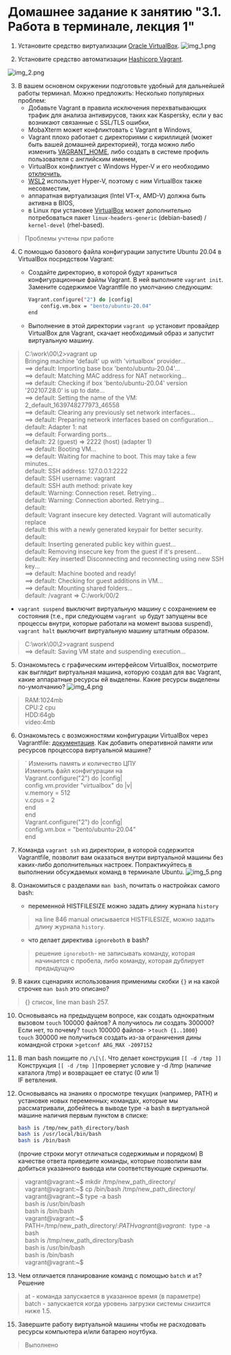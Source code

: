 # Домашнее задание к занятию "3.1. Работа в терминале, лекция 1"

1. Установите средство виртуализации [Oracle VirtualBox](https://www.virtualbox.org/).
![img_1.png](img_1.png)

2. Установите средство автоматизации [Hashicorp Vagrant](https://www.vagrantup.com/).

![img_2.png](img_2.png)

3. В вашем основном окружении подготовьте удобный для дальнейшей работы терминал. Можно предложить:
    Несколько популярных проблем: 
    * Добавьте Vagrant в правила исключения перехватывающих трафик для анализа антивирусов, таких как Kaspersky, если у вас возникают связанные с SSL/TLS ошибки,
    * MobaXterm может конфликтовать с Vagrant в Windows,
    * Vagrant плохо работает с директориями с кириллицей (может быть вашей домашней директорией), тогда можно либо изменить [VAGRANT_HOME](https://www.vagrantup.com/docs/other/environmental-variables#vagrant_home), либо создать в системе профиль пользователя с английским именем,
    * VirtualBox конфликтует с Windows Hyper-V и его необходимо [отключить](https://www.vagrantup.com/docs/installation#windows-virtualbox-and-hyper-v),
    * [WSL2](https://docs.microsoft.com/ru-ru/windows/wsl/wsl2-faq#does-wsl-2-use-hyper-v-will-it-be-available-on-windows-10-home) использует Hyper-V, поэтому с ним VirtualBox также несовместим,
    * аппаратная виртуализация (Intel VT-x, AMD-V) должна быть активна в BIOS,
    * в Linux при установке [VirtualBox](https://www.virtualbox.org/wiki/Linux_Downloads) может дополнительно потребоваться пакет `linux-headers-generic` (debian-based) / `kernel-devel` (rhel-based).
>Проблемы учтены при работе  

4. С помощью базового файла конфигурации запустите Ubuntu 20.04 в VirtualBox посредством Vagrant:

    * Создайте директорию, в которой будут храниться конфигурационные файлы Vagrant. В ней выполните `vagrant init`. Замените содержимое Vagrantfile по умолчанию следующим:

        ```bash
        Vagrant.configure("2") do |config|
            config.vm.box = "bento/ubuntu-20.04"
        end
        ```

    * Выполнение в этой директории `vagrant up` установит провайдер VirtualBox для Vagrant, скачает необходимый образ и запустит виртуальную машину.
>C:\work\00\2>vagrant up  
Bringing machine 'default' up with 'virtualbox' provider...  
==> default: Importing base box 'bento/ubuntu-20.04'...  
==> default: Matching MAC address for NAT networking...  
==> default: Checking if box 'bento/ubuntu-20.04' version '202107.28.0' is up to date...  
==> default: Setting the name of the VM: 2_default_1639748277973_46558  
==> default: Clearing any previously set network interfaces...  
==> default: Preparing network interfaces based on configuration...  
    default: Adapter 1: nat  
==> default: Forwarding ports...  
    default: 22 (guest) => 2222 (host) (adapter 1)  
==> default: Booting VM...  
==> default: Waiting for machine to boot. This may take a few minutes...  
    default: SSH address: 127.0.0.1:2222  
    default: SSH username: vagrant  
    default: SSH auth method: private key  
    default: Warning: Connection reset. Retrying...  
    default: Warning: Connection aborted. Retrying...  
    default:  
    default: Vagrant insecure key detected. Vagrant will automatically replace  
    default: this with a newly generated keypair for better security.  
    default:  
    default: Inserting generated public key within guest...  
    default: Removing insecure key from the guest if it's present...  
    default: Key inserted! Disconnecting and reconnecting using new SSH key...  
==> default: Machine booted and ready!  
==> default: Checking for guest additions in VM...  
==> default: Mounting shared folders...  
    default: /vagrant => C:/work/00/2    

   * `vagrant suspend` выключит виртуальную машину с сохранением ее состояния (т.е., при следующем `vagrant up` будут запущены все процессы внутри, которые работали на момент вызова suspend), `vagrant halt` выключит виртуальную машину штатным образом.

>C:\work\00\2>vagrant suspend  
==> default: Saving VM state and suspending execution...  

5. Ознакомьтесь с графическим интерфейсом VirtualBox, посмотрите как выглядит виртуальная машина, которую создал для вас Vagrant, какие аппаратные ресурсы ей выделены. Какие ресурсы выделены по-умолчанию?
![img_4.png](img_4.png)

>RAM:1024mb  
CPU:2 cpu  
HDD:64gb  
video:4mb  

6. Ознакомьтесь с возможностями конфигурации VirtualBox через Vagrantfile: [документация](https://www.vagrantup.com/docs/providers/virtualbox/configuration.html). Как добавить оперативной памяти или ресурсов процессора виртуальной машине?

>`
Изменить память и количество ЦПУ  
Изменить файл конфигурации на   
 Vagrant.configure("2") do |config|    
    config.vm.provider "virtualbox" do |v|    
        v.memory = 512  
        v.cpus = 2  
    end  
end  
Vagrant.configure("2") do |config|  
 	config.vm.box = "bento/ubuntu-20.04"  
 end  

7. Команда `vagrant ssh` из директории, в которой содержится Vagrantfile, позволит вам оказаться внутри виртуальной машины без каких-либо дополнительных настроек. Попрактикуйтесь в выполнении обсуждаемых команд в терминале Ubuntu.
![img_5.png](img_5.png)

8. Ознакомиться с разделами `man bash`, почитать о настройках самого bash:
     * переменной HISTFILESIZE можно задать длину журнала `history`  
     >на line 846 manual  описывается HISTFILESIZE, можно задать длину журнала `history`.
     * что делает директива `ignoreboth` в bash?   
    >решение `ignoreboth`- не записывать команду, которая начинается с пробела, либо команду, которая дублирует предыдущую  
9. В каких сценариях использования применимы скобки `{}` и на какой строчке `man bash` это описано?  
 >{} список, line man bash 257.  

10. Основываясь на предыдущем вопросе, как создать однократным вызовом `touch` 100000 файлов? А получилось ли создать 300000? Если нет, то почему?
`touch` 100000 файлов-  >`touch {1..1000}`  
`touch` 300000 не получиться создать из-за ограничения дины командной строки  >`getconf ARG_MAX -2097152`    
    
11. В man bash поищите по `/\[\[`. Что делает конструкция `[[ -d /tmp ]]`
Конструкция `[[ -d /tmp ]]`проверяет условие у -d /tmp (наличие каталога /tmp) и возвращает ее статус (0 или 1)  
IF ветвления.  

12. Основываясь на знаниях о просмотре текущих (например, PATH) и установке новых переменных; командах, которые мы рассматривали, добейтесь в выводе type -a bash в виртуальной машине наличия первым пунктом в списке:

     ```bash
     bash is /tmp/new_path_directory/bash
     bash is /usr/local/bin/bash
     bash is /bin/bash
     ```
     (прочие строки могут отличаться содержимым и порядком)
     В качестве ответа приведите команды, которые позволили вам добиться указанного вывода или соответствующие скриншоты.

>vagrant@vagrant:~$ mkdir /tmp/new_path_directory/  
vagrant@vagrant:~$ cp /bin/bash /tmp/new_path_directory/      
vagrant@vagrant:~$ type -a bash   
bash is /usr/bin/bash  
bash is /bin/bash  
vagrant@vagrant:~$ PATH=/tmp/new_path_directory/:$PATH  
vagrant@vagrant:~$ type -a bash  
bash is /tmp/new_path_directory/bash  
bash is /usr/bin/bash  
bash is /bin/bash  
vagrant@vagrant:~$  


13. Чем отличается планирование команд с помощью `batch` и `at`?
Решение   
>at - команда запускается в указанное время (в параметре)  
batch - запускается когда уровень загрузки системы снизится ниже 1.5.

15. Завершите работу виртуальной машины чтобы не расходовать ресурсы компьютера и/или батарею ноутбука.  
>Выполнено

 
